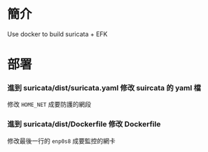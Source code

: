 # 簡介
Use docker to build suricata + EFK

# 部署
### 進到 suricata/dist/suricata.yaml 修改 suircata 的 yaml 檔
修改 `HOME_NET` 成要防護的網段
### 進到 suricata/dist/Dockerfile 修改 Dockerfile
修改最後一行的 `enp0s8` 成要監控的網卡
